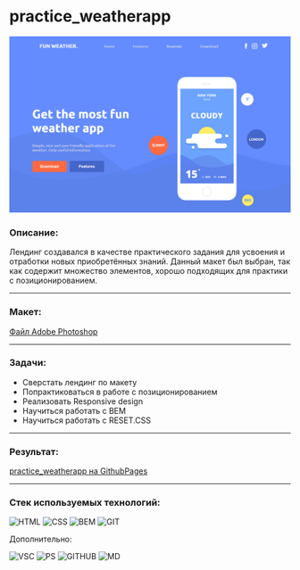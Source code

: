 # practice_weatherapp

![скрин](https://github.com/Electr0Nick/practice_weatherapp/blob/main/images/screenshot.PNG?raw=true)

### Описание:

Лендинг создавался в качестве практического задания для усвоения и отработки новых приобретённых знаний.
Данный макет был выбран, так как содержит множество элементов, хорошо подходящих для практики с позиционированием.

---
### Макет:

[Файл Adobe Photoshop](https://github.com/Electr0Nick/practice_weatherapp/blob/main/weatherapp_landing_page.psd)

---
### Задачи:

- Сверстать лендинг по макету
- Попрактиковаться в работе с позиционированием
- Реализовать Responsive design
- Научиться работать с BEM
- Научиться работать с RESET.CSS

---
### Результат:
[practice_weatherapp на GithubPages](https://electr0nick.github.io/practice_weatherapp/)

---
### Стек используемых технологий:
![HTML](https://img.shields.io/badge/HTML-000?style=for-the-badge&logo=HTML5&logoColor=E34F26)
![CSS](https://img.shields.io/badge/CSS-000?style=for-the-badge&logo=CSS3&logoColor=1572B6)
![BEM](https://img.shields.io/badge/BEM-000?style=for-the-badge&logo=BEM&logoColor=1E90FF) 
![GIT](https://img.shields.io/badge/GIT-000?style=for-the-badge&logo=Git&logoColor=F05032)

Дополнительно:

![VSC](https://img.shields.io/badge/VSC-000?style=for-the-badge&logo=VisualStudioCode&logoColor=007ACC)
![PS](https://img.shields.io/badge/PS-000?style=for-the-badge&logo=AdobePhotoshop&logoColor=31A8FF)
![GITHUB](https://img.shields.io/badge/GITHUB-000?style=for-the-badge&logo=GitHub&logoColor=FFF)
![MD](https://img.shields.io/badge/MD-000?style=for-the-badge&logo=Markdown&logoColor=FFF) 
